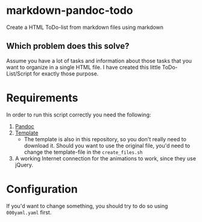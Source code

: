 # markdown-pandoc-todo
Create a HTML ToDo-list from markdown files using markdown

## Which problem does this solve?

Assume you have a lot of tasks and information about those tasks that you want
to organize in a single HTML file. I have created this little ToDo-List/Script
for exactly those purpose.

# Requirements

In order to run this script correctly you need the following:

1. [Pandoc](https://github.com/jgm/pandoc)
1. [Template](https://github.com/tajmone/pandoc-goodies#pandoc-html5-templates)
   - The template is also in this repository, so you don't really need to 
     download it. Should you want to use the original file, you'd need to 
     change the template-file in the `create_files.sh`
1. A working Internet connection for the animations to work, since they use
   jQuery.

# Configuration

If you'd want to change something, you should try to do so using `000yaml.yaml`
first.
